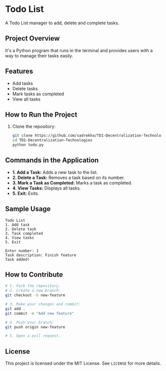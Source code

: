 # **Todo List**

A Todo List manager to add, delete and complete tasks.

## **Project Overview**  
It's a Python program that runs in the terminal and provides users with a way to manage their tasks easily.

## **Features**  
- Add tasks  
- Delete tasks  
- Mark tasks as completed  
- View all tasks  

## **How to Run the Project**  
1. Clone the repository:  
   ```bash
   git clone https://github.com/sadrekha/TD1-Decentralization-Technologies.git  
   cd TD1-Decentralization-Technologies  
   python todo.py  
   ```

## **Commands in the Application**  
- **1. Add a Task:** Adds a new task to the list.  
- **2. Delete a Task:** Removes a task based on its number.  
- **3. Mark a Task as Completed:** Marks a task as completed.  
- **4. View Tasks:** Displays all tasks.  
- **5. Exit:** Exits.  

## **Sample Usage**  
```plaintext
Todo List  
1. Add task  
2. Delete task  
3. Task completed  
4. View tasks  
5. Exit  

Enter number: 1  
Task description: Finish feature 
Task added!  
```

## **How to Contribute**  
```bash
# 1. Fork the repository.  
# 2. Create a new branch:  
git checkout -b new-feature  

# 3. Make your changes and commit:  
git add .  
git commit -m "Add new feature"  

# 4. Push your branch:  
git push origin new-feature  

# 5. Open a pull request.
```

## **License**  
This project is licensed under the MIT License. See `LICENSE` for more details.
